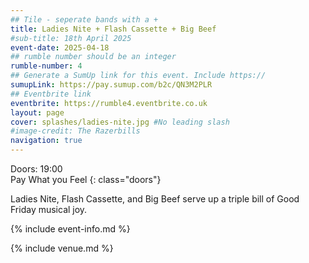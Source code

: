 ```yaml
---
## Tile - seperate bands with a +
title: Ladies Nite + Flash Cassette + Big Beef
#sub-title: 18th April 2025
event-date: 2025-04-18
## rumble number should be an integer
rumble-number: 4
## Generate a SumUp link for this event. Include https://
sumupLink: https://pay.sumup.com/b2c/QN3M2PLR
## Eventbrite link
eventbrite: https://rumble4.eventbrite.co.uk
layout: page
cover: splashes/ladies-nite.jpg #No leading slash
#image-credit: The Razerbills
navigation: true
---
```


Doors: 19:00 <br>Pay What you Feel
{: class="doors"}

Ladies Nite, Flash Cassette, and Big Beef serve up a triple bill of Good Friday musical joy. 

{% include event-info.md %}

{% include venue.md %}